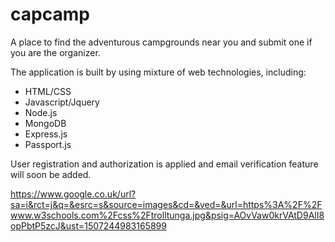 # capcamp
A place to find the adventurous campgrounds near you and submit one if you are the organizer.

The application is built by using mixture of web technologies, including:
  - HTML/CSS
  - Javascript/Jquery
  - Node.js
  - MongoDB
  - Express.js
  - Passport.js

User registration and authorization is applied and email verification feature will soon be added.

https://www.google.co.uk/url?sa=i&rct=j&q=&esrc=s&source=images&cd=&ved=&url=https%3A%2F%2Fwww.w3schools.com%2Fcss%2Ftrolltunga.jpg&psig=AOvVaw0krVAtD9AlI8opPbtP5zcJ&ust=1507244983165899
